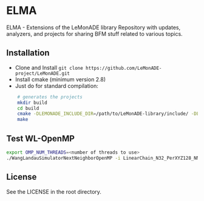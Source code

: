 # ELMA
ELMA - Extensions of the LeMonADE library
Repository with updates, analyzers, and projects for sharing BFM stuff related to various topics.


## Installation

* Clone and Install `git clone https://github.com/LeMonADE-project/LeMonADE.git`
* Install cmake (minimum version 2.8)
* Just do for standard compilation:
 
````sh
    # generates the projects
    mkdir build
    cd build
    cmake -DLEMONADE_INCLUDE_DIR=/path/to/LeMonADE-library/include/ -DLEMONADE_LIBRARY_DIR=/path/to/LeMonADE-library/lib/ ..
    make
````

## Test WL-OpenMP
````sh
export OMP_NUM_THREADS=<number of threads to use>
./WangLandauSimulatorNextNeighborOpenMP -i LinearChain_N32_PerXYZ128_NNS_E-0.4.bfm --min -10000.2 --max 0.6 --bins 25002 -m 100000000000 -r 10 -b 10000 -f 1.1 --min-win -95.0 --max-win 0.4 --HGLnDOS LinearChain_N32_PerXYZ128_NNS_E-0.4_HGLnDOS_shifted_01.dat --dump 0 --overlap 0.5 --length-increase 0.125 --read-in-BFM 0 --flatness 0.2 > /dev/null 2>&1
````



## License

See the LICENSE in the root directory.
